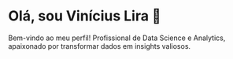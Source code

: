 # Olá, sou **Vinícius Lira** 👋

Bem-vindo ao meu perfil! Profissional de Data Science e Analytics, apaixonado por transformar dados em insights valiosos.

<!--## 🔍 Sobre Mim

<!--
**liraavinicius/liraavinicius** is a ✨ _special_ ✨ repository because its `README.md` (this file) appears on your GitHub profile.

Here are some ideas to get you started:

- 🔭 I’m currently working on ...
- 🌱 I’m currently learning ...
- 👯 I’m looking to collaborate on ...
- 🤔 I’m looking for help with ...
- 💬 Ask me about ...
- 📫 How to reach me: ...
- 😄 Pronouns: ...
- ⚡ Fun fact: ...
-->
